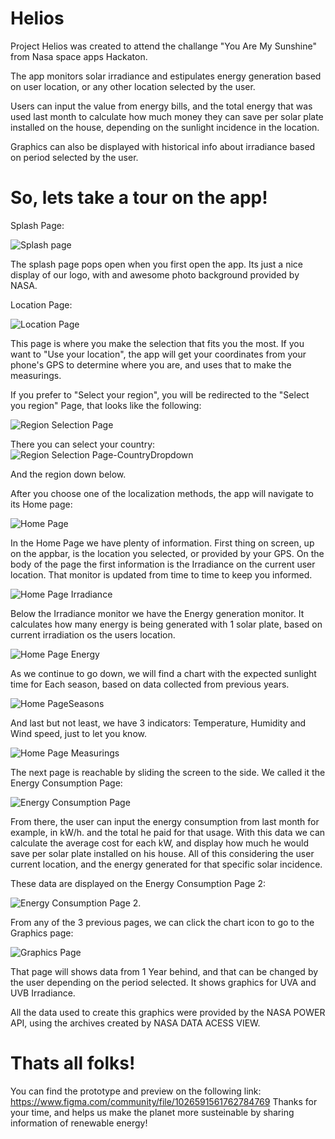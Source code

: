 # Helios
Project Helios was created to attend the challange "You Are My Sunshine" from Nasa space apps Hackaton.

The app monitors solar irradiance and estipulates energy generation based on user location, or any other location selected by the user. 

Users can input the value from energy bills, and the total energy that was used last month to calculate how much money they can save per solar plate installed on the house, depending on the sunlight incidence in the location.

Graphics can also be displayed with historical info about irradiance based on period selected by the user.

# So, lets take a tour on the app!

Splash Page:

![Splash page](https://user-images.githubusercontent.com/91791747/135771458-92389d6c-389e-4817-8a6b-5720a1cf7857.png)

The splash page pops open when you first open the app. Its just a nice display of our logo, with and awesome photo background provided by NASA.

Location Page:

![Location Page](https://user-images.githubusercontent.com/91791747/135771494-daa02ad2-1cf9-4e05-9b12-a1d93d7dd3ee.png)

This page is where you make the selection that fits you the most.
If you want to "Use your location", the app will get your coordinates from your phone's GPS to determine where you are, and uses that to make the measurings.

If you prefer to "Select your region", you will be redirected to the "Select you region" Page, that looks like the following:

![Region Selection Page](https://user-images.githubusercontent.com/91791747/135771560-4dc84982-7170-4ff0-96c1-4e58a22338bc.png)

There you can select your country: 
![Region Selection Page-CountryDropdown](https://user-images.githubusercontent.com/91791747/135771576-6bee07f3-8bd6-4768-a7ac-9b46eede7d69.png)

And the region down below.

After you choose one of the localization methods, the app will navigate to its Home page:

![Home Page](https://user-images.githubusercontent.com/91791747/135771593-86596959-7602-44dd-8b84-228cebdc56cf.png)

In the Home Page we have plenty of information. First thing on screen, up on the appbar, is the location you selected, or provided by your GPS.
On the body of the page the first information is the Irradiance on the current user location. That monitor is updated from time to time to keep you informed.

![Home Page Irradiance](https://user-images.githubusercontent.com/91791747/135772206-91de583d-ddee-45de-ae0f-d5ee7078276c.png)

Below the Irradiance monitor we have the Energy generation monitor. It calculates how many energy is being generated with 1 solar plate, based on current irradiation os the users location.

![Home Page Energy](https://user-images.githubusercontent.com/91791747/135772211-53a068ce-bcaf-4996-971b-094fd3741b32.png)

As we continue to go down, we will find a chart with the expected sunlight time for Each season, based on data collected from previous years.

![Home PageSeasons](https://user-images.githubusercontent.com/91791747/135772219-cb864711-57be-4216-ab8c-c6da1a6325f3.png)

And last but not least, we have 3 indicators: Temperature, Humidity and Wind speed, just to let you know.

![Home Page Measurings](https://user-images.githubusercontent.com/91791747/135772221-1edbfbca-f408-4578-891d-48c49d52e429.png)

The next page is reachable by sliding the screen to the side. We called it the Energy Consumption Page:

![Energy Consumption Page](https://user-images.githubusercontent.com/91791747/135771751-bca7f158-7dac-4ec6-910c-91381d4b5fa7.png)

From there, the user can input the energy consumption from last month for example, in kW/h. and the total he paid for that usage.
With this data we can calculate the average cost for each kW, and display how much he would save per solar plate installed on his house. All of this considering the user current location, and the energy generated for that specific solar incidence.

These data are displayed on the Energy Consumption Page 2:

![Energy Consumption Page 2](https://user-images.githubusercontent.com/91791747/135771876-1beb7ea9-b8e8-4617-a37d-5532e379fe67.png).

From any of the 3 previous pages, we can click the chart icon to go to the Graphics page:

![Graphics Page](https://user-images.githubusercontent.com/91791747/135771893-4ab975f7-7fc6-477a-bd2c-2312d3ff1bb8.png)

That page will shows data from 1 Year behind, and that can be changed by the user depending on the period selected.
It shows graphics for UVA and UVB Irradiance.

All the data used to create this graphics were provided by the NASA POWER API, using the archives created by NASA DATA ACESS VIEW.

# Thats all folks!

You can find the prototype and preview on the following link: https://www.figma.com/community/file/1026591561762784769
Thanks for your time, and helps us make the planet more susteinable by sharing information of renewable energy!
